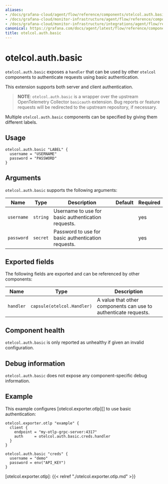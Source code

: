 ```yaml
---
aliases:
- /docs/grafana-cloud/agent/flow/reference/components/otelcol.auth.basic/
- /docs/grafana-cloud/monitor-infrastructure/agent/flow/reference/components/otelcol.auth.basic/
- /docs/grafana-cloud/monitor-infrastructure/integrations/agent/flow/reference/components/otelcol.auth.basic/
canonical: https://grafana.com/docs/agent/latest/flow/reference/components/otelcol.auth.basic/
title: otelcol.auth.basic
---
```


# otelcol.auth.basic

`otelcol.auth.basic` exposes a `handler` that can be used by other `otelcol`
components to authenticate requests using basic authentication.

This extension supports both server and client authentication.

> **NOTE**: `otelcol.auth.basic` is a wrapper over the upstream OpenTelemetry
> Collector `basicauth` extension. Bug reports or feature requests will be
> redirected to the upstream repository, if necessary.

Multiple `otelcol.auth.basic` components can be specified by giving them
different labels.

## Usage

```river
otelcol.auth.basic "LABEL" {
  username = "USERNAME"
  password = "PASSWORD"
}
```

## Arguments

`otelcol.auth.basic` supports the following arguments:

Name | Type | Description | Default | Required
---- | ---- | ----------- | ------- | --------
`username` | `string` | Username to use for basic authentication requests. | | yes
`password` | `secret` | Password to use for basic authentication requests. | | yes

## Exported fields

The following fields are exported and can be referenced by other components:

Name | Type | Description
---- | ---- | -----------
`handler` | `capsule(otelcol.Handler)` | A value that other components can use to authenticate requests.

## Component health

`otelcol.auth.basic` is only reported as unhealthy if given an invalid
configuration.

## Debug information

`otelcol.auth.basic` does not expose any component-specific debug information.

## Example

This example configures [otelcol.exporter.otlp][] to use basic authentication:

```river
otelcol.exporter.otlp "example" {
  client {
    endpoint = "my-otlp-grpc-server:4317"
    auth     = otelcol.auth.basic.creds.handler
  }
}

otelcol.auth.basic "creds" {
  username = "demo"
  password = env("API_KEY")
}
```

[otelcol.exporter.otlp]: {{< relref "./otelcol.exporter.otlp.md" >}}
